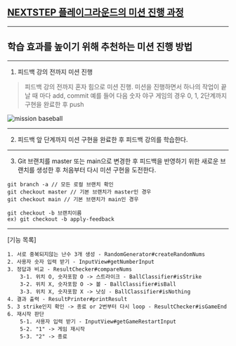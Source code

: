 ## [NEXTSTEP 플레이그라운드의 미션 진행 과정](https://github.com/next-step/nextstep-docs/blob/master/playground/README.md)

---
## 학습 효과를 높이기 위해 추천하는 미션 진행 방법

---
1. 피드백 강의 전까지 미션 진행 
> 피드백 강의 전까지 혼자 힘으로 미션 진행. 미션을 진행하면서 하나의 작업이 끝날 때 마다 add, commit
> 예를 들어 다음 숫자 야구 게임의 경우 0, 1, 2단계까지 구현을 완료한 후 push

![mission baseball](https://raw.githubusercontent.com/next-step/nextstep-docs/master/playground/images/mission_baseball.png)

---
2. 피드백 앞 단계까지 미션 구현을 완료한 후 피드백 강의를 학습한다.

---
3. Git 브랜치를 master 또는 main으로 변경한 후 피드백을 반영하기 위한 새로운 브랜치를 생성한 후 처음부터 다시 미션 구현을 도전한다.

```
git branch -a // 모든 로컬 브랜치 확인
git checkout master // 기본 브랜치가 master인 경우
git checkout main // 기본 브랜치가 main인 경우

git checkout -b 브랜치이름
ex) git checkout -b apply-feedback
```

---

[기능 목록]
```
1. 서로 중복되지않는 난수 3개 생성 - RandomGenerator#createRandomNums
2. 사용자 숫자 입력 받기 - InputView#getNumberInput
3. 정답과 비교 - ResultChecker#compareNums
    3-1. 위치 O, 숫자포함 O -> 스트라이크 - BallClassifier#isStrike
    3-2. 위치 X, 숫자포함 O -> 볼 - BallClassifier#isBall
    3-3. 위치 X, 숫자포함 X -> 낫싱 - BallClassifier#isNothing
4. 결과 출력 - ResultPrinter#printResult
5. 3 strike인지 확인 -> 종료 or 2번부터 다시 loop - ResultChecker#isGameEnd
6. 재시작 판단 
    5-1. 사용자 입력 받기 - InputView#getGameRestartInput
    5-2. "1" -> 게임 재시작
    5-3. "2" -> 종료
```
